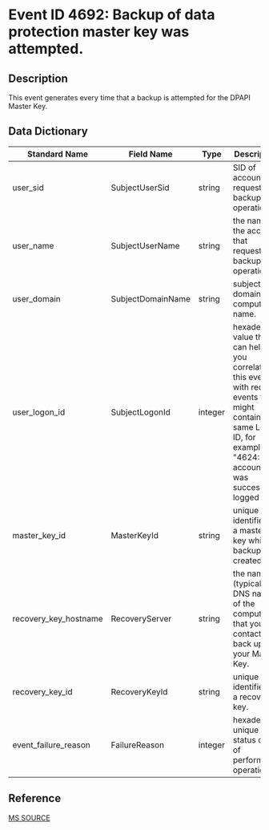 # Event ID 4692: Backup of data protection master key was attempted.

## Description

This event generates every time that a backup is attempted for the DPAPI Master Key.

## Data Dictionary

|Standard Name|Field Name|Type|Description|Sample Value|
|---|---|---|---|---|
|user_sid|SubjectUserSid|string|SID of account that requested backup operation.|S-1-5-21-3457937927-2839227994-823803824-500|
|user_name|SubjectUserName|string|the name of the account that requested backup operation.|ladmin|
|user_domain|SubjectDomainName|string|subject’s domain or computer name.|CONTOSO|
|user_logon_id|SubjectLogonId|integer|hexadecimal value that can help you correlate this event with recent events that might contain the same Logon ID, for example, "4624: An account was successfully logged on."|0x30c08|
|master_key_id|MasterKeyId|string|unique identifier of a master key which backup was created.|16cfaea0-dbe3-4d92-9523-d494edb546bc|
|recovery_key_hostname|RecoveryServer|string|the name (typically – DNS name) of the computer that you contacted to back up your Master Key.|None|
|recovery_key_id|RecoveryKeyId|string|unique identifier of a recovery key.|806a0350-aeb1-4c56-91f9-ef16cf759291|
|event_failure_reason|FailureReason|integer|hexadecimal unique status code of performed operation.|0x0|

## Reference

[MS SOURCE](https://github.com/MicrosoftDocs/windows-itpro-docs/blob/public/windows/security/threat-protection/auditing/event-4692.md)